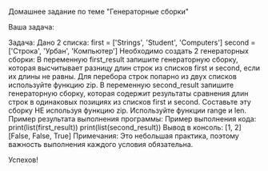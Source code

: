 Домашнее задание по теме "Генераторные сборки"

Ваша задача:

Задача:
Дано 2 списка:
first = ['Strings', 'Student', 'Computers']
second = ['Строка', 'Урбан', 'Компьютер']
Необходимо создать 2 генераторных сборки:
В переменную first_result запишите генераторную сборку, которая высчитывает разницу длин строк из списков first и second, если их длины не равны. Для перебора строк попарно из двух списков используйте функцию zip.
В переменную second_result запишите генераторную сборку, которая содержит результаты сравнения длин строк в одинаковых позициях из списков first и second. Составьте эту сборку НЕ используя функцию zip. Используйте функции range и len.
Пример результата выполнения программы:
Пример выполнения кода:
print(list(first_result))
print(list(second_result))
Вывод в консоль:
[1, 2]
[False, False, True]
Примечания:
Это небольшая практика, поэтому важность выполнения каждого условия обязательна.

Успехов!
